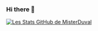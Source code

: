 ### Hi there 👋

[![Les Stats GitHub de MisterDuval](https://github-readme-stats.vercel.app/api?username=MisterDuval&theme=vue-dark&show_icons=true&count_private=true&include_all_commits=true)](https://github.com/anuraghazra/github-readme-stats)
